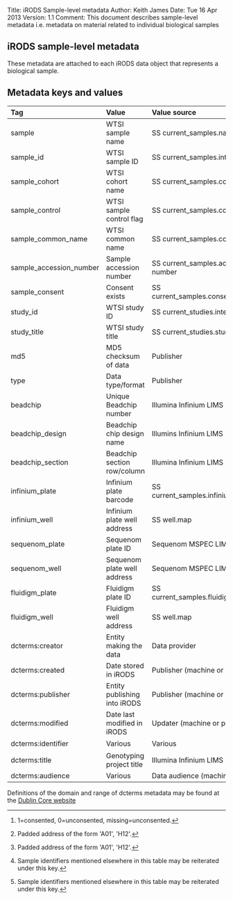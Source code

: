 Title:   iRODS Sample-level metadata
Author:  Keith James
Date:	Tue 16 Apr 2013
Version: 1.1
Comment: This document describes sample-level metadata i.e. metadata on material related to individual biological samples

## iRODS sample-level metadata ##

These metadata are attached to each iRODS data object that represents a biological sample.

## Metadata keys and values ##

|Tag	| Value	| Value source	| Value type	|  
| :----------------------	| :--------------------------	| :----------------------------------	| :------------------------------------	|  
| sample	| WTSI sample name	| SS current_samples.name	| String	| 
| sample_id	| WTSI sample ID	| SS current_samples.internal_id	| Integer	|  
| sample_cohort	| WTSI cohort name	| SS current_samples.cohort	| String	|  
| sample_control	| WTSI sample control flag	| SS current_samples.control	| Integer	|  
| sample_common_name	| WTSI common name	| SS current_samples.common_name	| String	|  
| sample_accession_number	| Sample accession number	| SS current_samples.accession number	| String	|  
| sample_consent	| Consent exists	| SS current_samples.consent_withdrawn	| Integer [^consent]	|  
| study_id	| WTSI study ID	| SS current_studies.internal_id	| Integer	|  
| study_title	| WTSI study title	| SS current_studies.study_title	| String	|  
|  md5	| MD5 checksum of data	| Publisher	| String	|  
| type	| Data type/format	| Publisher	| String e.g. gtc, idat	|  
| beadchip	| Unique Beadchip number	| Illumina Infinium LIMS	| Integer	|  
| beadchip_design	| Beadchip chip design name	| Illumins Infinium LIMS	| String	|  
| beadchip_section	| Beadchip section row/column	| Illumina Infinium LIMS	| String	|  
| infinium_plate	| Infinium plate barcode	| SS current_samples.infinium_barcode	| String	|  
| infinium_well	| Infinium plate well address	| SS well.map	| String [^unpadded_plate_address]	|  
| sequenom_plate	| Sequenom plate ID	| Sequenom MSPEC LIMS	| String	|  
| sequenom_well	| Sequenom plate well address	| Sequenom MSPEC LIMS	| String [^padded_plate_address]	| 
| fluidigm_plate	| Fluidigm plate ID	| SS current_samples.fluidigm_barcode	| String	|  
| fluidigm_well	| Fluidigm well address	| SS well.map	| String [^padded_plate_address]	| 
| dcterms:creator	| Entity making the data	| Data provider	| URI e.g. http://www.sanger.ac.uk	|  
| dcterms:created	| Date stored in iRODS	| Publisher (machine or person)	| ISO8601 format date	|  
| dcterms:publisher	| Entity publishing into iRODS	| Publisher (machine or person)	| URI e.g. URI of entity in Sanger LDAP	|  
| dcterms:modified	| Date last modified in iRODS	| Updater (machine or person)	| ISO8601 format date	|  
| dcterms:identifier	| Various	| Various	| Variable [^reiterated]	|  
| dcterms:title	| Genotyping project title	| Illumina Infinium LIMS	| String [^reiterated]	|  
| dcterms:audience	| Various	| Data audience (machine or person)	| URI	|  

[^consent]: 1=consented, 0=unconsented, missing=unconsented.

[^reiterated]: Sample identifiers mentioned elsewhere in this table may be reiterated under this key.

[^padded_plate_address]: Padded address of the form 'A01', 'H12'.

[^unpadded_plate_adress]: Padded address of the form 'A1', 'H12'.

Definitions of the domain and range of dcterms metadata may be found at the 
[Dublin Core website](http://dublincore.org/documents/dcmi-terms/)